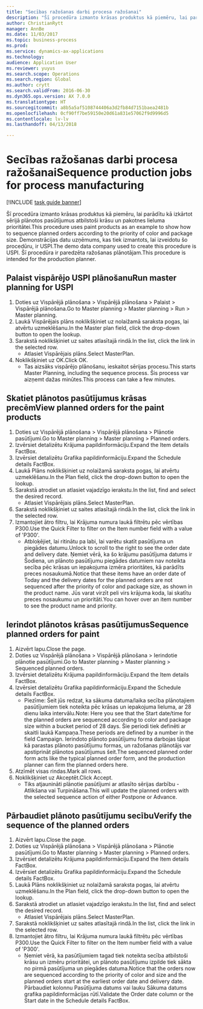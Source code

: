 ```yaml
--- 
title: "Secības ražošanas darbi procesa ražošanai"
description: "Šī procedūra izmanto krāsas produktus kā piemēru, lai parādītu kā izkārtot sērijā plānotos pasūtījumus atbilstoši krāsu un pakotnes lieluma prioritātei."
author: ChristianRytt
manager: AnnBe
ms.date: 11/03/2017
ms.topic: business-process
ms.prod: 
ms.service: dynamics-ax-applications
ms.technology: 
audience: Application User
ms.reviewer: yuyus
ms.search.scope: Operations
ms.search.region: Global
ms.author: crytt
ms.search.validFrom: 2016-06-30
ms.dyn365.ops.version: AX 7.0.0
ms.translationtype: HT
ms.sourcegitcommit: a8b5a5af5108744406a3d2fb84d7151baea2481b
ms.openlocfilehash: 0cf90ff7be59150e20d61a831e57062f9d9996d5
ms.contentlocale: lv-lv
ms.lasthandoff: 04/13/2018

---
```

# <a name="sequence-production-jobs-for-process-manufacturing"></a><span data-ttu-id="3405a-103">Secības ražošanas darbi procesa ražošanai</span><span class="sxs-lookup"><span data-stu-id="3405a-103">Sequence production jobs for process manufacturing</span></span>

[!INCLUDE [task guide banner](../../includes/task-guide-banner.md)]

<span data-ttu-id="3405a-104">Šī procedūra izmanto krāsas produktus kā piemēru, lai parādītu kā izkārtot sērijā plānotos pasūtījumus atbilstoši krāsu un pakotnes lieluma prioritātei.</span><span class="sxs-lookup"><span data-stu-id="3405a-104">This procedure uses paint products as an example to show how to sequence planned orders according to the priority of color and package size.</span></span> <span data-ttu-id="3405a-105">Demonstrācijas datu uzņēmums, kas tiek izmantots, lai izveidotu šo procedūru, ir USPI.</span><span class="sxs-lookup"><span data-stu-id="3405a-105">The demo data company used to create this procedure is USPI.</span></span> <span data-ttu-id="3405a-106">Šī procedūra ir paredzēta ražošanas plānotājam.</span><span class="sxs-lookup"><span data-stu-id="3405a-106">This procedure is intended for the production planner.</span></span>


## <a name="run-master-planning-for-uspi"></a><span data-ttu-id="3405a-107">Palaist vispārējo USPI plānošanu</span><span class="sxs-lookup"><span data-stu-id="3405a-107">Run master planning for USPI</span></span>
1. <span data-ttu-id="3405a-108">Doties uz Vispārējā plānošana > Vispārējā plānošana > Palaist > Vispārējā plānošana.</span><span class="sxs-lookup"><span data-stu-id="3405a-108">Go to Master planning > Master planning > Run > Master planning.</span></span>
2. <span data-ttu-id="3405a-109">Laukā Vispārējais plāns noklikšķiniet uz nolaižamā saraksta pogas, lai atvērtu uzmeklēšanu.</span><span class="sxs-lookup"><span data-stu-id="3405a-109">In the Master plan field, click the drop-down button to open the lookup.</span></span>
3. <span data-ttu-id="3405a-110">Sarakstā noklikšķiniet uz saites atlasītajā rindā.</span><span class="sxs-lookup"><span data-stu-id="3405a-110">In the list, click the link in the selected row.</span></span>
    * <span data-ttu-id="3405a-111">Atlasiet Vispārējais plāns.</span><span class="sxs-lookup"><span data-stu-id="3405a-111">Select MasterPlan.</span></span>  
4. <span data-ttu-id="3405a-112">Noklikšķiniet uz OK.</span><span class="sxs-lookup"><span data-stu-id="3405a-112">Click OK.</span></span>
    * <span data-ttu-id="3405a-113">Tas aizsāks vispārējo plānošanu, ieskaitot sērijas procesu.</span><span class="sxs-lookup"><span data-stu-id="3405a-113">This starts Master Planning, including the sequence process.</span></span> <span data-ttu-id="3405a-114">Šis process var aizņemt dažas minūtes.</span><span class="sxs-lookup"><span data-stu-id="3405a-114">This process can take a few minutes.</span></span>  

## <a name="view-planned-orders-for-the-paint-products"></a><span data-ttu-id="3405a-115">Skatiet plānotos pasūtījumus krāsas precēm</span><span class="sxs-lookup"><span data-stu-id="3405a-115">View planned orders for the paint products</span></span>
1. <span data-ttu-id="3405a-116">Doties uz Vispārējā plānošana > Vispārējā plānošana > Plānotie pasūtījumi.</span><span class="sxs-lookup"><span data-stu-id="3405a-116">Go to Master planning > Master planning > Planned orders.</span></span>
2. <span data-ttu-id="3405a-117">Izvērsiet detalizētu Krājuma papildinformāciju.</span><span class="sxs-lookup"><span data-stu-id="3405a-117">Expand the Item details FactBox.</span></span>
3. <span data-ttu-id="3405a-118">Izvērsiet detalizētu Grafika papildinformāciju.</span><span class="sxs-lookup"><span data-stu-id="3405a-118">Expand the Schedule details FactBox.</span></span>
4. <span data-ttu-id="3405a-119">Laukā Plāns noklikšķiniet uz nolaižamā saraksta pogas, lai atvērtu uzmeklēšanu.</span><span class="sxs-lookup"><span data-stu-id="3405a-119">In the Plan field, click the drop-down button to open the lookup.</span></span>
5. <span data-ttu-id="3405a-120">Sarakstā atrodiet un atlasiet vajadzīgo ierakstu.</span><span class="sxs-lookup"><span data-stu-id="3405a-120">In the list, find and select the desired record.</span></span>
    * <span data-ttu-id="3405a-121">Atlasiet Vispārējais plāns.</span><span class="sxs-lookup"><span data-stu-id="3405a-121">Select MasterPlan.</span></span>  
6. <span data-ttu-id="3405a-122">Sarakstā noklikšķiniet uz saites atlasītajā rindā.</span><span class="sxs-lookup"><span data-stu-id="3405a-122">In the list, click the link in the selected row.</span></span>
7. <span data-ttu-id="3405a-123">Izmantojiet ātro filtru, lai Krājuma numura laukā filtrētu pēc vērtības P300.</span><span class="sxs-lookup"><span data-stu-id="3405a-123">Use the Quick Filter to filter on the Item number field with a value of 'P300'.</span></span>
    * <span data-ttu-id="3405a-124">Atbloķējiet, lai ritinātu pa labi, lai varētu skatīt pasūtījuma un piegādes datumu.</span><span class="sxs-lookup"><span data-stu-id="3405a-124">Unlock to scroll to the right to see the order date and delivery date.</span></span> <span data-ttu-id="3405a-125">Ņemiet vērā, ka šo krājumu pasūtījuma datums ir Šodiena, un plānoto pasūtījumu piegādes datumiem nav noteikta secība pēc krāsas un iepakojuma izmēra prioritātes, kā parādīts preces nosaukumā.</span><span class="sxs-lookup"><span data-stu-id="3405a-125">Notice that these items have an order date of Today and the delivery dates for the planned orders are not sequenced after the priority of color and package size, as shown in the product name.</span></span> <span data-ttu-id="3405a-126">Jūs varat virzīt peli virs krājuma koda, lai skatītu preces nosaukumu un prioritāti.</span><span class="sxs-lookup"><span data-stu-id="3405a-126">You can hover over an item number to see the product name and priority.</span></span>  

## <a name="sequence-planned-orders-for-paint"></a><span data-ttu-id="3405a-127">Ierindot plānotos krāsas pasūtījumus</span><span class="sxs-lookup"><span data-stu-id="3405a-127">Sequence planned orders for paint</span></span>
1. <span data-ttu-id="3405a-128">Aizvērt lapu.</span><span class="sxs-lookup"><span data-stu-id="3405a-128">Close the page.</span></span>
2. <span data-ttu-id="3405a-129">Doties uz Vispārējā plānošana > Vispārējā plānošana > Ierindotie plānotie pasūtījumi.</span><span class="sxs-lookup"><span data-stu-id="3405a-129">Go to Master planning > Master planning > Sequenced planned orders.</span></span>
3. <span data-ttu-id="3405a-130">Izvērsiet detalizētu Krājuma papildinformāciju.</span><span class="sxs-lookup"><span data-stu-id="3405a-130">Expand the Item details FactBox.</span></span>
4. <span data-ttu-id="3405a-131">Izvērsiet detalizētu Grafika papildinformāciju.</span><span class="sxs-lookup"><span data-stu-id="3405a-131">Expand the Schedule details FactBox.</span></span>
    * <span data-ttu-id="3405a-132">Piezīme: Šeit jūs redzat, ka sākuma datuma/laika secība plānotajiem pasūtījumiem tiek noteikta pēc krāsas un iepakojuma lieluma, ar 28 dienu laika intervālu.</span><span class="sxs-lookup"><span data-stu-id="3405a-132">Note: Here you see that the Start date/time for the planned orders are sequenced according to color and package size within a bucket period of 28 days.</span></span> <span data-ttu-id="3405a-133">Šie periodi tiek definēti ar skaitli laukā Kampaņa.</span><span class="sxs-lookup"><span data-stu-id="3405a-133">These periods are defined by a number in the field Campaign.</span></span> <span data-ttu-id="3405a-134">Ierindoto plānoto pasūtījumu forma darbojas tāpat kā parastas plānoto pasūtījumu formas, un ražošanas plānotājs var apstiprināt plānotos pasūtījumus šeit.</span><span class="sxs-lookup"><span data-stu-id="3405a-134">The sequenced planned order form acts like the typical planned order form, and the production planner can firm the planned orders here.</span></span>  
5. <span data-ttu-id="3405a-135">Atzīmēt visas rindas.</span><span class="sxs-lookup"><span data-stu-id="3405a-135">Mark all rows.</span></span>
6. <span data-ttu-id="3405a-136">Noklikšķiniet uz Akceptēt.</span><span class="sxs-lookup"><span data-stu-id="3405a-136">Click Accept.</span></span>
    * <span data-ttu-id="3405a-137">Tiks atjaunināti plānotie pasūtījumi ar atlasīto sērijas darbību - Atlikšana vai Turpināšana.</span><span class="sxs-lookup"><span data-stu-id="3405a-137">This will update the planned orders with the selected sequence action of either Postpone or Advance.</span></span>  

## <a name="verify-the-sequence-of-the-planned-orders"></a><span data-ttu-id="3405a-138">Pārbaudiet plānoto pasūtījumu secību</span><span class="sxs-lookup"><span data-stu-id="3405a-138">Verify the sequence of the planned orders</span></span>
1. <span data-ttu-id="3405a-139">Aizvērt lapu.</span><span class="sxs-lookup"><span data-stu-id="3405a-139">Close the page.</span></span>
2. <span data-ttu-id="3405a-140">Doties uz Vispārējā plānošana > Vispārējā plānošana > Plānotie pasūtījumi.</span><span class="sxs-lookup"><span data-stu-id="3405a-140">Go to Master planning > Master planning > Planned orders.</span></span>
3. <span data-ttu-id="3405a-141">Izvērsiet detalizētu Krājuma papildinformāciju.</span><span class="sxs-lookup"><span data-stu-id="3405a-141">Expand the Item details FactBox.</span></span>
4. <span data-ttu-id="3405a-142">Izvērsiet detalizētu Grafika papildinformāciju.</span><span class="sxs-lookup"><span data-stu-id="3405a-142">Expand the Schedule details FactBox.</span></span>
5. <span data-ttu-id="3405a-143">Laukā Plāns noklikšķiniet uz nolaižamā saraksta pogas, lai atvērtu uzmeklēšanu.</span><span class="sxs-lookup"><span data-stu-id="3405a-143">In the Plan field, click the drop-down button to open the lookup.</span></span>
6. <span data-ttu-id="3405a-144">Sarakstā atrodiet un atlasiet vajadzīgo ierakstu.</span><span class="sxs-lookup"><span data-stu-id="3405a-144">In the list, find and select the desired record.</span></span>
    * <span data-ttu-id="3405a-145">Atlasiet Vispārējais plāns.</span><span class="sxs-lookup"><span data-stu-id="3405a-145">Select MasterPlan.</span></span>  
7. <span data-ttu-id="3405a-146">Sarakstā noklikšķiniet uz saites atlasītajā rindā.</span><span class="sxs-lookup"><span data-stu-id="3405a-146">In the list, click the link in the selected row.</span></span>
8. <span data-ttu-id="3405a-147">Izmantojiet ātro filtru, lai Krājuma numura laukā filtrētu pēc vērtības P300.</span><span class="sxs-lookup"><span data-stu-id="3405a-147">Use the Quick Filter to filter on the Item number field with a value of 'P300'.</span></span>
    * <span data-ttu-id="3405a-148">Ņemiet vērā, ka pasūtījumiem tagad tiek noteikta secība atbilstoši krāsu un izmēru prioritātei, un plānoto pasūtījumu izpilde tiek sākta no pirmā pasūtījuma un piegādes datuma.</span><span class="sxs-lookup"><span data-stu-id="3405a-148">Notice that the orders now are sequenced according to the priority of color and size and the planned orders start at the earliest order date and delivery date.</span></span> <span data-ttu-id="3405a-149">Pārbaudiet kolonnu Pasūtījuma datums vai lauku Sākuma datums grafika papildinformācijas rūtī.</span><span class="sxs-lookup"><span data-stu-id="3405a-149">Validate the Order date column or the Start date in the Schedule details FactBox.</span></span>  


